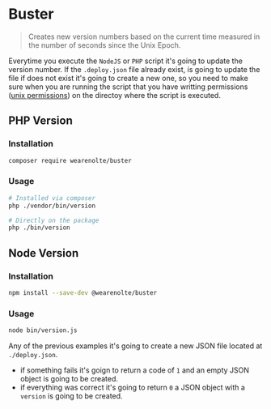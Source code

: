 # Buster

> Creates new version numbers based on the current time measured in the number of seconds since the Unix Epoch.

Everytime you execute the `NodeJS` or `PHP` script it's going to update the version number. If the `.deploy.json` file already
exist, is going to update the file if does not exist it's going to create a new one, so you need to make
sure when you are running the script that you have writting permissions ([unix permissions](https://en.wikipedia.org/wiki/File_system_permissions#Permissions)) on the directoy where the script is executed.

## PHP Version

### Installation

```bash
composer require wearenolte/buster
```

### Usage

```bash
# Installed via composer
php ./vendor/bin/version

# Directly on the package
php ./bin/version
```

## Node Version

### Installation 

```bash
npm install --save-dev @wearenolte/buster
```

### Usage

```bash
node bin/version.js 
```

Any of the previous examples it's going to create a new JSON file located at `./deploy.json`.

- if something fails it's goign to return a code of `1` and an empty JSON object is going to be created.
- if everything was correct it's going to return `0` a JSON object with a `version` is going to be
  created.
